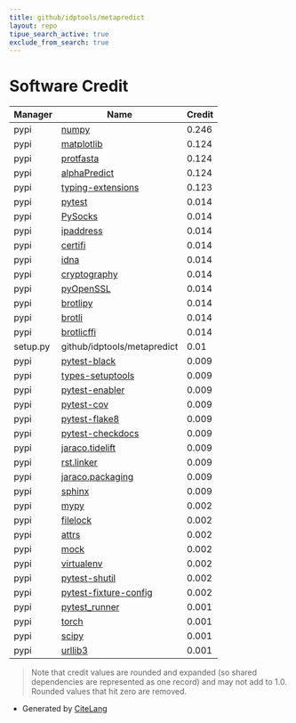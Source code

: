 ```yaml
---
title: github/idptools/metapredict
layout: repo
tipue_search_active: true
exclude_from_search: true
---
```

# Software Credit

|Manager|Name|Credit|
|-------|----|------|
|pypi|[numpy](https://www.numpy.org)|0.246|
|pypi|[matplotlib](https://matplotlib.org)|0.124|
|pypi|[protfasta](https://pypi.org/project/protfasta)|0.124|
|pypi|[alphaPredict](https://pypi.org/project/alphaPredict)|0.124|
|pypi|[typing-extensions](https://pypi.org/project/typing-extensions)|0.123|
|pypi|[pytest](https://pypi.org/project/pytest)|0.014|
|pypi|[PySocks](https://pypi.org/project/PySocks)|0.014|
|pypi|[ipaddress](https://pypi.org/project/ipaddress)|0.014|
|pypi|[certifi](https://pypi.org/project/certifi)|0.014|
|pypi|[idna](https://pypi.org/project/idna)|0.014|
|pypi|[cryptography](https://pypi.org/project/cryptography)|0.014|
|pypi|[pyOpenSSL](https://pypi.org/project/pyOpenSSL)|0.014|
|pypi|[brotlipy](https://pypi.org/project/brotlipy)|0.014|
|pypi|[brotli](https://pypi.org/project/brotli)|0.014|
|pypi|[brotlicffi](https://pypi.org/project/brotlicffi)|0.014|
|setup.py|github/idptools/metapredict|0.01|
|pypi|[pytest-black](https://github.com/shopkeep/pytest-black)|0.009|
|pypi|[types-setuptools](https://github.com/python/typeshed)|0.009|
|pypi|[pytest-enabler](https://github.com/jaraco/pytest-enabler)|0.009|
|pypi|[pytest-cov](https://pypi.org/project/pytest-cov)|0.009|
|pypi|[pytest-flake8](https://pypi.org/project/pytest-flake8)|0.009|
|pypi|[pytest-checkdocs](https://pypi.org/project/pytest-checkdocs)|0.009|
|pypi|[jaraco.tidelift](https://pypi.org/project/jaraco.tidelift)|0.009|
|pypi|[rst.linker](https://pypi.org/project/rst.linker)|0.009|
|pypi|[jaraco.packaging](https://pypi.org/project/jaraco.packaging)|0.009|
|pypi|[sphinx](https://pypi.org/project/sphinx)|0.009|
|pypi|[mypy](https://pypi.org/project/mypy)|0.002|
|pypi|[filelock](https://pypi.org/project/filelock)|0.002|
|pypi|[attrs](https://pypi.org/project/attrs)|0.002|
|pypi|[mock](https://pypi.org/project/mock)|0.002|
|pypi|[virtualenv](https://pypi.org/project/virtualenv)|0.002|
|pypi|[pytest-shutil](https://pypi.org/project/pytest-shutil)|0.002|
|pypi|[pytest-fixture-config](https://pypi.org/project/pytest-fixture-config)|0.002|
|pypi|[pytest_runner](https://github.com/pytest-dev/pytest-runner/)|0.001|
|pypi|[torch](https://pytorch.org/)|0.001|
|pypi|[scipy](https://www.scipy.org)|0.001|
|pypi|[urllib3](https://urllib3.readthedocs.io/)|0.001|


> Note that credit values are rounded and expanded (so shared dependencies are represented as one record) and may not add to 1.0. Rounded values that hit zero are removed.


- Generated by [CiteLang](https://github.com/vsoch/citelang)
